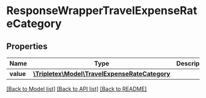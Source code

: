 # ResponseWrapperTravelExpenseRateCategory

## Properties
Name | Type | Description | Notes
------------ | ------------- | ------------- | -------------
**value** | [**\Tripletex\Model\TravelExpenseRateCategory**](TravelExpenseRateCategory.md) |  | [optional] 

[[Back to Model list]](../../README.md#documentation-for-models) [[Back to API list]](../../README.md#documentation-for-api-endpoints) [[Back to README]](../../README.md)


